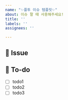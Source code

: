 ```yaml
---
name: "✨플투 이슈 템플릿✨"
about: 이슈 팔 때 사용해주세요!
title: ''
labels: ''
assignees: ''

---
```


## 💫 Issue



## 📝 To-do
- [ ] todo1
- [ ] todo2
- [ ] todo3
